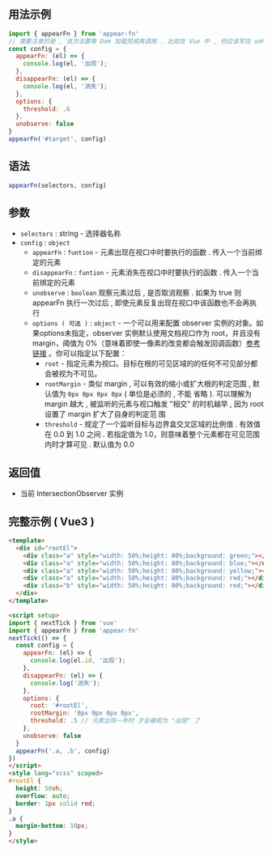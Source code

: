 ## 用法示例
```javascript
import { appearFn } from 'appear-fn'
// 需要注意的是 , 该方法要等 Dom 加载完成再调用 . 比如在 Vue 中 , 你应该写在 onMounted() 或者 nextTick() 等确定 dom 已经挂载完成的地方
const config = {
  appearFn: (el) => {
    console.log(el, '出现');
  },
  disappearFn: (el) => {
    console.log(el, '消失');
  },
  options: {
    threshold: .6
  },
  unobserve: false
}
appearFn('#target', config)
```


## 语法
```javascript
appearFn(selectors, config)
```
## 参数
* `selectors` : string - 选择器名称
* `config` : `object`
  * `appearFn` : `funtion` - 元素出现在视口中时要执行的函数 . 传入一个当前绑定的元素
  * `disappearFn` : `funtion` - 元素消失在视口中时要执行的函数 . 传入一个当前绑定的元素
  * `unobserve` : `boolean` 观察元素过后 , 是否取消观察 . 如果为 true 则 appearFn 执行一次过后 , 即使元素反复出现在视口中该函数也不会再执行
  * `options ( 可选 )` : `object` - 一个可以用来配置 observer 实例的对象。如果options未指定，observer 实例默认使用文档视口作为   root，并且没有 margin，阈值为 0%（意味着即使一像素的改变都会触发回调函数）[参考链接](https://developer.mozilla.org/zh-CN/docs/Web/API/IntersectionObserver/IntersectionObserver) 。你可以指定以下配置：
    * `root` - 指定元素为视口。目标在根的可见区域的的任何不可见部分都会被视为不可见。
    * `rootMargin` - 类似 margin , 可以有效的缩小或扩大根的判定范围 , 默认值为 `0px 0px 0px 0px` ( 单位是必须的 , 不能  省略 ). 可以理解为 margin 越大 , 被监听的元素与视口触发 "相交" 的时机越早 , 因为 root 设置了 margin 扩大了自身的判定范  围
    * `threshold` - 规定了一个监听目标与边界盒交叉区域的比例值 . 有效值在 0.0 到 1.0 之间 . 若指定值为 1.0，则意味着整个元素都在可见范围内时才算可见 . 默认值为 0.0
## 返回值
* 当前 IntersectionObserver 实例

## 完整示例 ( Vue3 )
```html
<template>
  <div id="rootEl">
    <div class="a" style="width: 50%;height: 80%;background: green;"></div>
    <div class="a" style="width: 50%;height: 80%;background: blue;"></div>
    <div class="a" style="width: 50%;height: 80%;background: yellow;"></div>
    <div class="a" style="width: 50%;height: 80%;background: red;"></div>
    <div class="b" style="width: 50%;height: 80%;background: red;"></div>
  </div>
</template>

<script setup>
import { nextTick } from 'vue'
import { appearFn } from 'appear-fn'
nextTick(() => {
  const config = {
    appearFn: (el) => {
      console.log(el.id, '出现');
    },
    disappearFn: (el) => {
      console.log('消失');
    },
    options: {
      root: '#rootEl',
      rootMargin: '0px 0px 0px 0px',
      threshold: .5 // 元素出现一半时 才会被视为 "出现" 了
    },
    unobserve: false
  }
  appearFn('.a, .b', config)
})
</script>
<style lang="scss" scoped>
#rootEl {
  height: 50vh;
  overflow: auto;
  border: 1px solid red;
}
.a {
  margin-bottom: 10px;
}
</style>
```
